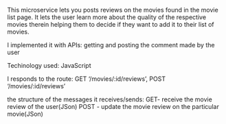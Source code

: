 This microservice lets you posts reviews on the movies found in the movie list page. 
It lets the user learn more about the quality of the respective movies therein helping them to decide if they want to add it to their list of movies.

I implemented it with APIs: getting and posting the comment made by the user

Techinology used: JavaScript

I responds to the route:
GET ‘/movies/:id/reviews’, POST ‘/movies/:id/reviews’

the structure of the messages it receives/sends: 
GET- receive the movie review of the user(JSon)
POST - update the movie review on the particular movie(JSon)

